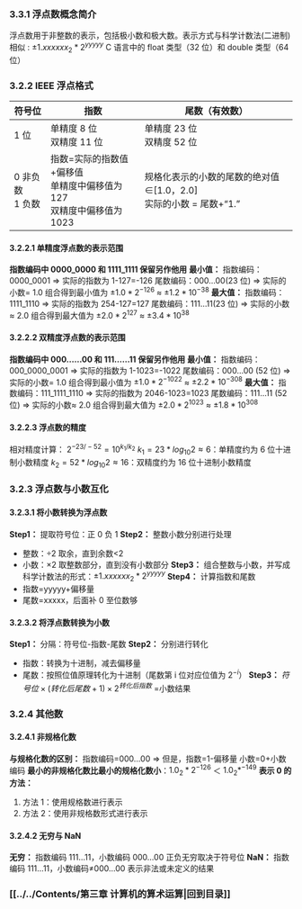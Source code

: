 ### 3.3.1 浮点数概念简介
浮点数用于非整数的表示，包括极小数和极大数。表示方式与科学计数法(二进制)相似 :
$±1.xxxxxx_2 * 2^{yyyyy}$
C 语言中的 float 类型（32 位）和 double 类型（64 位）

### 3.2.2 IEEE 浮点格式
| 符号位           | 指数                                               | 尾数（有效数）                                       |
| ------------- | ------------------------------------------------ | --------------------------------------------- |
| 1 位           | 单精度 8 位<br>双精度 11 位                              | 单精度 23 位<br/>双精度 52 位                         |
| 0 非负数<br>1 负数 | 指数=实际的指数值+偏移值<br/>单精度中偏移值为 127<br/>双精度中偏移值为 1023 | 规格化表示的小数的尾数的绝对值∈[1.0，2.0]<br/>实际的小数 = 尾数+“1.” |
#### 3.2.2.1 单精度浮点数的表示范围
**指数编码中 0000_0000 和 1111_1111 保留另作他用**
**最小值：**
指数编码：0000_0001 $\Rightarrow$ 实际的指数为 1-127=-126
尾数编码：000…00(23 位) $\Rightarrow$ 实际的小数= 1.0
组合得到最小值为 $±1.0*2 ^{-126}$ ≈ $±1.2*10^{-38}$
**最大值：**
指数编码：1111_1110 $\Rightarrow$ 实际的指数为 254-127=127
尾数编码：111…11(23 位) $\Rightarrow$ 实际的小数≈ 2.0
组合得到最大值为 $±2.0*2^{127}$ ≈ $±3.4*10^{38}$
#### 3.2.2.2 双精度浮点数的表示范围
**指数编码中 000……00 和 111……11 保留另作他用**
**最小值：**
指数编码：000_0000_0001 $\Rightarrow$ 实际的指数为 1-1023=-1022
尾数编码：000…00 (52 位) $\Rightarrow$ 实际的小数= 1.0
组合得到最小值为 $±1.0*2^{-1022}$ ≈ $±2.2*10^{-308}$
**最大值：**
指数编码：111_1111_1110 $\Rightarrow$ 实际的指数为 2046-1023=1023
尾数编码：111…11 (52 位) $\Rightarrow$ 实际的小数≈ 2.0
组合得到最大值为 $±2.0*2^{1023}$ ≈ $±1.8*10^{308}$
#### 3.2.2.3 浮点数的精度
相对精度计算：
$2^{-23/-52}=10^{k_1/k_2}$
$k_1=23*log_{10}2≈6$：单精度约为 6 位十进制小数精度
$k_2=52*log_{10}2≈16$：双精度约为 16 位十进制小数精度
### 3.2.3 浮点数与小数互化
#### 3.2.3.1 将小数转换为浮点数
**Step1：** 提取符号位：正 0 负 1
**Step2：** 整数小数分别进行处理
- 整数：÷2 取余，直到余数<2
- 小数：×2 取整数部分，直到没有小数部分
**Step3：** 组合整数与小数，并写成科学计数法的形式：$±1.xxxxxx_2 * 2^{yyyyy}$
**Step4：** 计算指数和尾数
- 指数=yyyyy+偏移量
- 尾数=xxxxx，后面补 0 至位数够
#### 3.2.3.2 将浮点数转换为小数
**Step1：** 分隔：符号位-指数-尾数
**Step2：** 分别进行转化
- 指数：转换为十进制，减去偏移量
- 尾数：按照位值原理转化为十进制（尾数第 i 位对应位值为 $2^{-i}$）
**Step3：** $符号位×(转化后尾数+1)×2^{转化后指数}$ =小数结果
### 3.2.4 其他数
#### 3.2.4.1 非规格化数
**与规格化数的区别：**
指数编码=000…00 $\Rightarrow$ 但是，指数=1-偏移量
小数=0+小数编码
**最小的非规格化数比最小的规格化数小**：$1.0_2*2^{-126}$ ＜ $1.0_2*^{-149}$
**表示 0 的方法：**
1. 方法 1：使用规格数进行表示
2. 方法 2：使用非规格数形式进行表示
#### 3.2.4.2 无穷与 NaN
**无穷：** 指数编码 111…11，小数编码 000…00  正负无穷取决于符号位
**NaN：** 指数编码 111…11，小数编码≠000…00 表示非法或未定义的结果
### [[../../Contents/第三章 计算机的算术运算|回到目录]]